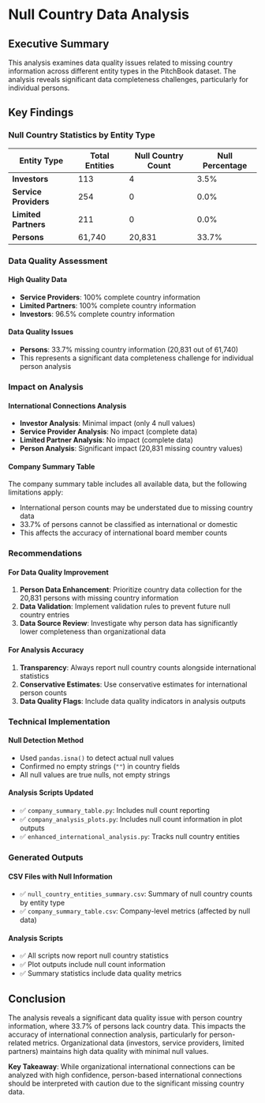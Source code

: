 # Null Country Data Analysis

## Executive Summary

This analysis examines data quality issues related to missing country information across different entity types in the PitchBook dataset. The analysis reveals significant data completeness challenges, particularly for individual persons.

## Key Findings

### Null Country Statistics by Entity Type

| Entity Type | Total Entities | Null Country Count | Null Percentage |
|-------------|----------------|-------------------|-----------------|
| **Investors** | 113 | 4 | 3.5% |
| **Service Providers** | 254 | 0 | 0.0% |
| **Limited Partners** | 211 | 0 | 0.0% |
| **Persons** | 61,740 | 20,831 | 33.7% |

### Data Quality Assessment

#### **High Quality Data**
- **Service Providers**: 100% complete country information
- **Limited Partners**: 100% complete country information
- **Investors**: 96.5% complete country information

#### **Data Quality Issues**
- **Persons**: 33.7% missing country information (20,831 out of 61,740)
- This represents a significant data completeness challenge for individual person analysis

### Impact on Analysis

#### **International Connections Analysis**
- **Investor Analysis**: Minimal impact (only 4 null values)
- **Service Provider Analysis**: No impact (complete data)
- **Limited Partner Analysis**: No impact (complete data)
- **Person Analysis**: Significant impact (20,831 missing country values)

#### **Company Summary Table**
The company summary table includes all available data, but the following limitations apply:
- International person counts may be understated due to missing country data
- 33.7% of persons cannot be classified as international or domestic
- This affects the accuracy of international board member counts

### Recommendations

#### **For Data Quality Improvement**
1. **Person Data Enhancement**: Prioritize country data collection for the 20,831 persons with missing country information
2. **Data Validation**: Implement validation rules to prevent future null country entries
3. **Data Source Review**: Investigate why person data has significantly lower completeness than organizational data

#### **For Analysis Accuracy**
1. **Transparency**: Always report null country counts alongside international statistics
2. **Conservative Estimates**: Use conservative estimates for international person counts
3. **Data Quality Flags**: Include data quality indicators in analysis outputs

### Technical Implementation

#### **Null Detection Method**
- Used `pandas.isna()` to detect actual null values
- Confirmed no empty strings (`""`) in country fields
- All null values are true nulls, not empty strings

#### **Analysis Scripts Updated**
- ✅ `company_summary_table.py`: Includes null count reporting
- ✅ `company_analysis_plots.py`: Includes null count information in plot outputs
- ✅ `enhanced_international_analysis.py`: Tracks null country entities

### Generated Outputs

#### **CSV Files with Null Information**
- ✅ `null_country_entities_summary.csv`: Summary of null country counts by entity type
- ✅ `company_summary_table.csv`: Company-level metrics (affected by null data)

#### **Analysis Scripts**
- ✅ All scripts now report null country statistics
- ✅ Plot outputs include null count information
- ✅ Summary statistics include data quality metrics

## Conclusion

The analysis reveals a significant data quality issue with person country information, where 33.7% of persons lack country data. This impacts the accuracy of international connection analysis, particularly for person-related metrics. Organizational data (investors, service providers, limited partners) maintains high data quality with minimal null values.

**Key Takeaway**: While organizational international connections can be analyzed with high confidence, person-based international connections should be interpreted with caution due to the significant missing country data.
